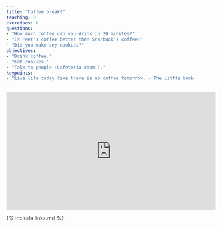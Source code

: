 ```yaml
---
title: "Coffee break!"
teaching: 0
exercises: 0
questions:
- "How much coffee can you drink in 20 minutes?"
- "Is Peet's coffee better than Starbuck's coffee?"
- "Did you make any cookies?"
objectives:
- "Drink coffee."
- "Eat cookies."
- "Talk to people (Cafeteria room!)."
keypoints:
- "Live life today like there is no coffee tomorrow. - The Little book of Hygge"
---
```


<center>
<iframe width="560" height="315" src="https://www.youtube.com/embed/ustoPh3DggY" frameborder="0" allow="accelerometer; autoplay; encrypted-media; gyroscope; picture-in-picture" allowfullscreen></iframe>
</center>



{% include links.md %}
